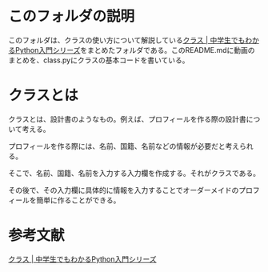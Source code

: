 # このフォルダの説明

このフォルダは、クラスの使い方について解説している[クラス | 中学生でもわかるPython入門シリーズ](https://youtu.be/bagC84R2gPk)をまとめたフォルダである。このREADME.mdに動画のまとめを、class.pyにクラスの基本コードを書いている。

# クラスとは

クラスとは、設計書のようなもの。例えば、プロフィールを作る際の設計書について考える。

プロフィールを作る際には、名前、国籍、名前などの情報が必要だと考えられる。

そこで、名前、国籍、名前を入力する入力欄を作成する。それがクラスである。

その後で、その入力欄に具体的に情報を入力することでオーダーメイドのプロフィールを簡単に作ることができる。

# 参考文献

[クラス | 中学生でもわかるPython入門シリーズ](https://youtu.be/bagC84R2gPk)
